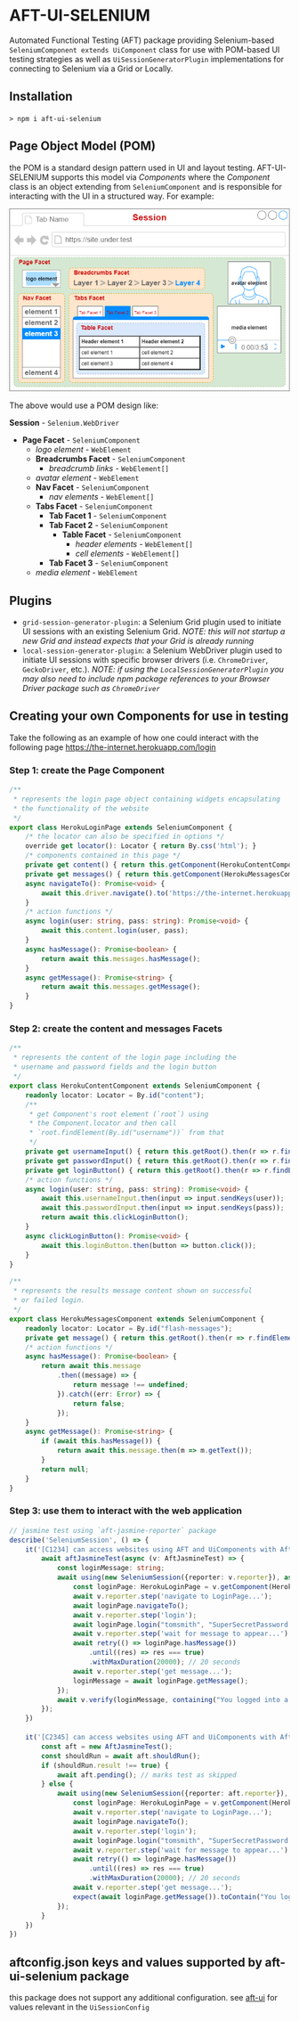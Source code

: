 # AFT-UI-SELENIUM
Automated Functional Testing (AFT) package providing Selenium-based `SeleniumComponent extends UiComponent` class for use with POM-based UI testing strategies as well as `UiSessionGeneratorPlugin` implementations for connecting to Selenium via a Grid or Locally.

## Installation
`> npm i aft-ui-selenium`

## Page Object Model (POM)
the POM is a standard design pattern used in UI and layout testing. AFT-UI-SELENIUM supports this model via _Components_ where the _Component_ class is an object extending from `SeleniumComponent` and is responsible for interacting with the UI in a structured way. For example:

![aft-ui-pom](aft-ui-pom.png)

The above would use a POM design like:

**Session** - `Selenium.WebDriver`
- **Page Facet** - `SeleniumComponent`
  - _logo element_ - `WebElement`
  - **Breadcrumbs Facet** - `SeleniumComponent`
    - _breadcrumb links_ - `WebElement[]`
  - _avatar element_ - `WebElement`
  - **Nav Facet** - `SeleniumComponent`
    - _nav elements_ - `WebElement[]`
  - **Tabs Facet** - `SeleniumComponent`
    - **Tab Facet 1** - `SeleniumComponent`
    - **Tab Facet 2** - `SeleniumComponent`
      - **Table Facet** - `SeleniumComponent`
        - _header elements_ - `WebElement[]`
        - _cell elements_ - `WebElement[]`
    - **Tab Facet 3** - `SeleniumComponent`
  - _media element_ - `WebElement`

## Plugins
- `grid-session-generator-plugin`: a Selenium Grid plugin used to initiate UI sessions with an existing Selenium Grid. _NOTE: this will not startup a new Grid and instead expects that your Grid is already running_
- `local-session-generator-plugin`: a Selenium WebDriver plugin used to initiate UI sessions with specific browser drivers (i.e. `ChromeDriver`, `GeckoDriver`, etc.). _NOTE: if using the `LocalSessionGeneratorPlugin` you may also need to include npm package references to your Browser Driver package such as `ChromeDriver`_

## Creating your own Components for use in testing
Take the following as an example of how one could interact with the following page https://the-internet.herokuapp.com/login

### Step 1: create the Page Component

```typescript
/**
 * represents the login page object containing widgets encapsulating
 * the functionality of the website
 */
export class HerokuLoginPage extends SeleniumComponent {
    /* the locator can also be specified in options */
    override get locator(): Locator { return By.css('html'); }
    /* components contained in this page */
    private get content() { return this.getComponent(HerokuContentComponent); }
    private get messages() { return this.getComponent(HerokuMessagesComponent); }
    async navigateTo(): Promise<void> {
        await this.driver.navigate().to('https://the-internet.herokuapp.com/login');
    }
    /* action functions */
    async login(user: string, pass: string): Promise<void> {
        await this.content.login(user, pass);
    }
    async hasMessage(): Promise<boolean> {
        return await this.messages.hasMessage();
    }
    async getMessage(): Promise<string> {
        return await this.messages.getMessage();
    }
}
```

### Step 2: create the content and messages Facets

```typescript
/**
 * represents the content of the login page including the 
 * username and password fields and the login button
 */
export class HerokuContentComponent extends SeleniumComponent {
    readonly locator: Locator = By.id("content");
    /**
     * get Component's root element (`root`) using
     * the Component.locator and then call 
     * `root.findElement(By.id("username"))` from that
     */
    private get usernameInput() { return this.getRoot().then(r => r.findElement(By.id("username"))); }
    private get passwordInput() { return this.getRoot().then(r => r.findElement(By.id("password"))); }
    private get loginButton() { return this.getRoot().then(r => r.findElement(By.css("button.radius"))); }
    /* action functions */
    async login(user: string, pass: string): Promise<void> {
        await this.usernameInput.then(input => input.sendKeys(user));
        await this.passwordInput.then(input => input.sendKeys(pass));
        return await this.clickLoginButton();
    }
    async clickLoginButton(): Promise<void> {
        await this.loginButton.then(button => button.click());
    }
}
```
```typescript
/**
 * represents the results message content shown on successful 
 * or failed login.
 */
export class HerokuMessagesComponent extends SeleniumComponent {
    readonly locator: Locator = By.id("flash-messages");
    private get message() { return this.getRoot().then(r => r.findElement(By.id("flash")); }
    /* action functions */
    async hasMessage(): Promise<boolean> {
        return await this.message
            .then((message) => {
                return message !== undefined;
            }).catch((err: Error) => {
                return false;
            });
    }
    async getMessage(): Promise<string> {
        if (await this.hasMessage()) {
            return await this.message.then(m => m.getText());
        }
        return null;
    }
}
```
### Step 3: use them to interact with the web application

```typescript
// jasmine test using `aft-jasmine-reporter` package
describe('SeleniumSession', () => {
    it('[C1234] can access websites using AFT and UiComponents with AftJasmineTest', async () => {
        await aftJasmineTest(async (v: AftJasmineTest) => {
            const loginMessage: string;
            await using(new SeleniumSession({reporter: v.reporter}), async (session) => {
                const loginPage: HerokuLoginPage = v.getComponent(HerokuLoginPage);
                await v.reporter.step('navigate to LoginPage...');
                await loginPage.navigateTo();
                await v.reporter.step('login');
                await loginPage.login("tomsmith", "SuperSecretPassword!");
                await v.reporter.step('wait for message to appear...')
                await retry(() => loginPage.hasMessage())
                    .until((res) => res === true)
                    .withMaxDuration(20000); // 20 seconds
                await v.reporter.step('get message...');
                loginMessage = await loginPage.getMessage();
            });
            await v.verify(loginMessage, containing("You logged into a secure area!"));
        });
    })

    it('[C2345] can access websites using AFT and UiComponents with AftJasmineReporter', async () => {
        const aft = new AftJasmineTest();
        const shouldRun = await aft.shouldRun();
        if (shouldRun.result !== true) {
            await aft.pending(); // marks test as skipped
        } else {
            await using(new SeleniumSession({reporter: aft.reporter}), async (session) => {
                const loginPage: HerokuLoginPage = v.getComponent(HerokuLoginPage);
                await v.reporter.step('navigate to LoginPage...');
                await loginPage.navigateTo();
                await v.reporter.step('login');
                await loginPage.login("tomsmith", "SuperSecretPassword!");
                await v.reporter.step('wait for message to appear...')
                await retry(() => loginPage.hasMessage())
                    .until((res) => res === true)
                    .withMaxDuration(20000); // 20 seconds
                await v.reporter.step('get message...');
                expect(await loginPage.getMessage()).toContain("You logged into a secure area!");
            });
        }
    })
})
```

## aftconfig.json keys and values supported by aft-ui-selenium package
this package does not support any additional configuration. see [aft-ui](../aft-ui/README.md#aftconfigjson-keys-and-values-supported-by-aft-selenium-package) for values relevant in the `UiSessionConfig`
